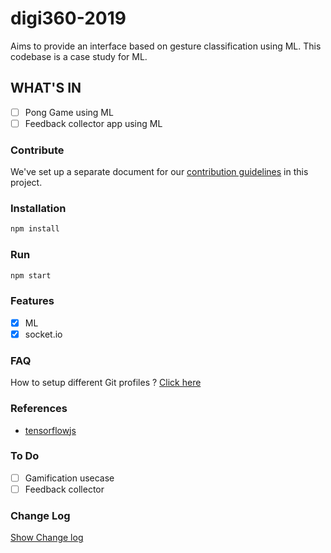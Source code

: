 # digi360-2019

Aims to provide an interface based on gesture classification using ML. This codebase is a case study for ML.

## WHAT'S IN

- [ ] Pong Game using ML
- [ ] Feedback collector app using ML

### Contribute

We've set up a separate document for our [contribution guidelines](./CONTRIBUTING.md) in this project.

### Installation

```sh
npm install
```

### Run

```sh
npm start
```

### Features

- [x] ML
- [x] socket.io

### FAQ

How to setup different Git profiles ?
[Click here](https://stackoverflow.com/questions/4220416/can-i-specify-multiple-users-for-myself-in-gitconfig)

### References

- [tensorflowjs](https://www.tensorflow.org/js)

### To Do

- [ ] Gamification usecase
- [ ] Feedback collector

### Change Log

[Show Change log](./CHANGELOG.md)
